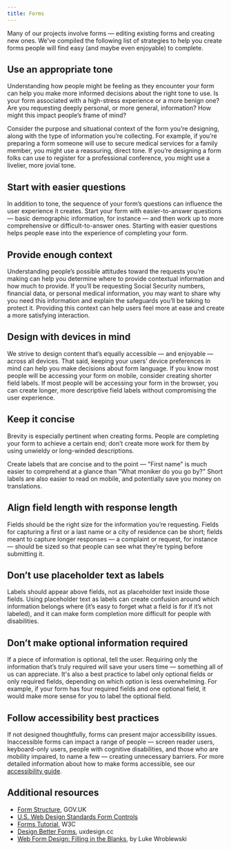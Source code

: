 ```yaml
---
title: Forms
---
```

Many of our projects involve forms — editing existing forms and creating new ones. We’ve compiled the following list of strategies to help you create forms people will find easy (and maybe even enjoyable) to complete. 

## Use an appropriate tone 

Understanding how people might be feeling as they encounter your form can help you make more informed decisions about the right tone to use.  Is your form associated with a high-stress experience or a more benign one? Are you requesting deeply personal, or more general, information? How might this impact people’s frame of mind?

Consider the purpose and situational context of the form you’re designing, along with the type of information you’re collecting. For example, if you’re preparing a form someone will use to secure medical services for a family member, you might use a reassuring, direct tone. If you’re designing a form folks can use to register for a professional conference, you might use a livelier, more jovial tone.

## Start with easier questions

In addition to tone, the sequence of your form’s questions can influence the user experience it creates. Start your form with easier-to-answer questions — basic demographic information, for instance — and then work up to more comprehensive or difficult-to-answer ones. Starting with easier questions helps people ease into the experience of completing your form.  

## Provide enough context

Understanding people’s possible attitudes toward the requests you’re making can help you determine where to provide contextual information and how much to provide. If you’ll be requesting Social Security numbers, financial data, or personal medical information, you may want to share why you need this information and explain the safeguards you’ll be taking to protect it. Providing this context can help users feel more at ease and create a more satisfying interaction. 

## Design with devices in mind

We strive to design content that’s equally accessible — and enjoyable — across all devices. That said, keeping your users’ device preferences in mind can help you make decisions about form language. If you know most people will be accessing your form on mobile, consider creating shorter field labels. If most people will be accessing your form in the browser, you can create longer, more descriptive field labels without compromising the user experience.  

## Keep it concise

Brevity is especially pertinent when creating forms. People are completing your form to achieve a certain end; don’t create more work for them by using unwieldy or long-winded descriptions. 

Create labels that are concise and to the point — "First name" is much easier to comprehend at a glance than "What moniker do you go by?" Short labels are also easier to read on mobile, and potentially save you money on translations.

## Align field length with response length

Fields should be the right size for the information you’re requesting. Fields for capturing a first or a last name or a city of residence can be short; fields meant to capture longer responses — a complaint or request, for instance — should be sized so that people can see what they’re typing before submitting it.

## Don’t use placeholder text as labels

Labels should appear above fields, not as placeholder text inside those fields. Using placeholder text as labels can create confusion around which information belongs where (it’s easy to forget what a field is for if it’s not labeled), and it can make form completion more difficult for people with disabilities. 

## Don’t make optional information required

If a piece of information is optional, tell the user. Requiring only the information that’s truly required will save your users time — something all of us can appreciate. It's also a best practice to label only optional fields or only required fields, depending on which option is less overwhelming. For example, if your form has four required fields and one optional field, it would make more sense for you to label the optional field. 

## Follow accessibility best practices

If not designed thoughtfully, forms can present major accessibility issues. Inaccessible forms can impact a range of people — screen reader users, keyboard-only users, people with cognitive disabilities, and those who are mobility impaired, to name a few — creating unnecessary barriers. For more detailed information about how to make forms accessible, see our [accessibility guide](https://accessibility.18f.gov/forms/).

## Additional resources

* [Form Structure](https://www.gov.uk/service-manual/design/form-structure), GOV.UK
* [U.S. Web Design Standards Form Controls](https://standards.usa.gov/components/form-controls/)
* [Forms Tutorial](https://www.w3.org/WAI/tutorials/forms/), W3C
* [Design Better Forms](https://uxdesign.cc/design-better-forms-96fadca0f49c), uxdesign.cc
* [Web Form Design: Filling in the Blanks](http://rosenfeldmedia.com/books/web-form-design/), by Luke Wroblewski
